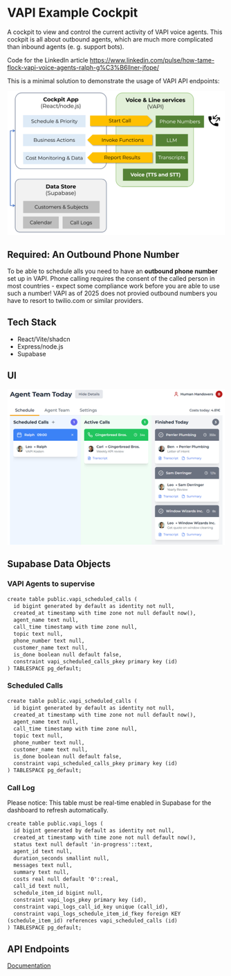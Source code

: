 # VAPI Example Cockpit

A cockpit to view and control the current activity of VAPI voice agents. This cockpit
is all about outbound agents, which are much more complicated than inbound agents (e. g. support bots).

Code for the LinkedIn article https://www.linkedin.com/pulse/how-tame-flock-vapi-voice-agents-ralph-g%C3%B6llner-jfope/

This is a minimal solution to demonstrate the usage of VAPI API endpoints:

![Architecture](/doc/doc-1.png)

## Required: An Outbound Phone Number
To be able to schedule alls you need to have an **outbound phone number** set up in VAPI.
Phone calling requires the consent of the called person in most countries - expect some compliance work 
before you are able to use such a number! VAPI as of 2025 does not provied outbound numbers
you have to resort to twilio.com or similar providers.

## Tech Stack
* React/Vite/shadcn
* Express/node.js
* Supabase

## UI
![Main Tab)](/doc/doc-2.png)

## Supabase Data Objects

### VAPI Agents to supervise
```
create table public.vapi_scheduled_calls (
  id bigint generated by default as identity not null,
  created_at timestamp with time zone not null default now(),
  agent_name text null,
  call_time timestamp with time zone null,
  topic text null,
  phone_number text null,
  customer_name text null,
  is_done boolean null default false,
  constraint vapi_scheduled_calls_pkey primary key (id)
) TABLESPACE pg_default;
```

### Scheduled Calls
```
create table public.vapi_scheduled_calls (
  id bigint generated by default as identity not null,
  created_at timestamp with time zone not null default now(),
  agent_name text null,
  call_time timestamp with time zone null,
  topic text null,
  phone_number text null,
  customer_name text null,
  is_done boolean null default false,
  constraint vapi_scheduled_calls_pkey primary key (id)
) TABLESPACE pg_default;
```

### Call Log
Please notice: This table must be real-time enabled in Supabase for the dashboard to refresh automatically.
```
create table public.vapi_logs (
  id bigint generated by default as identity not null,
  created_at timestamp with time zone not null default now(),
  status text null default 'in-progress'::text,
  agent_id text null,
  duration_seconds smallint null,
  messages text null,
  summary text null,
  costs real null default '0'::real,
  call_id text null,
  schedule_item_id bigint null,
  constraint vapi_logs_pkey primary key (id),
  constraint vapi_logs_call_id_key unique (call_id),
  constraint vapi_logs_schedule_item_id_fkey foreign KEY (schedule_item_id) references vapi_scheduled_calls (id)
) TABLESPACE pg_default;
```

## API Endpoints
[Documentation](API.md "ALT TEXT")